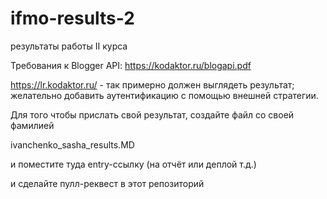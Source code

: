 # ifmo-results-2
результаты работы II курса

Требования к Blogger API: https://kodaktor.ru/blogapi.pdf

https://lr.kodaktor.ru/  - так примерно должен выглядеть результат; желательно добавить аутентификацию с помощью внешней стратегии.

Для того чтобы прислать свой результат, создайте файл со своей фамилией

ivanchenko_sasha_results.MD

и поместите туда entry-ссылку (на отчёт или деплой т.д.)



и сделайте пулл-реквест в этот репозиторий
